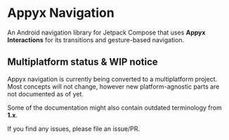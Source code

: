 # Appyx Navigation

An Android navigation library for Jetpack Compose that uses **Appyx Interactions** for its
transitions and gesture-based navigation.

## Multiplatform status & WIP notice

Appyx navigation is currently being converted to a multiplatform project. Most concepts will not
change, however new platform-agnostic parts are not documented as of yet.

Some of the documentation might also contain outdated terminology from **1.x**.

If you find any issues, please file an issue/PR.

